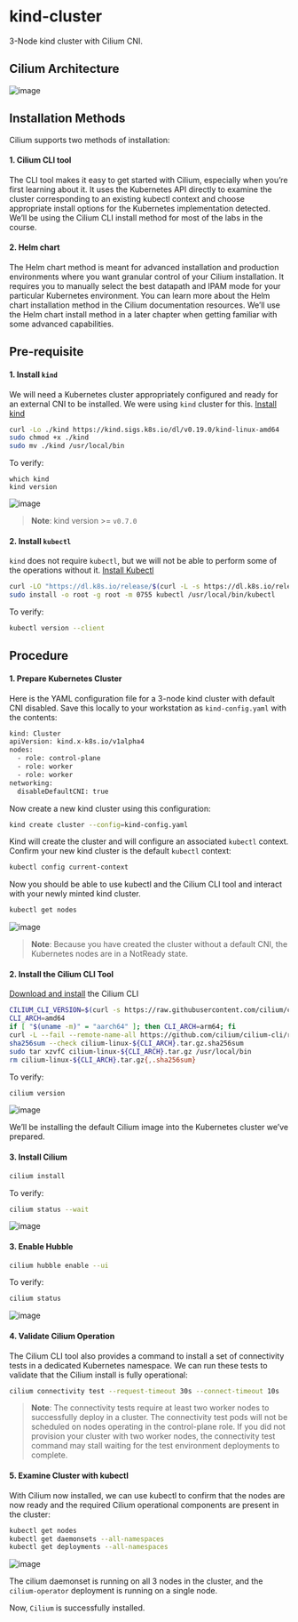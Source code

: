# kind-cluster

3-Node kind cluster with Cilium CNI.

## Cilium Architecture

![image](https://github.com/ShubhamKumar89/kind-cluster/assets/97805339/9b315e92-8a6b-4efe-b624-6bc3559dc430)

## Installation Methods

Cilium supports two methods of installation:

#### 1. Cilium CLI tool
The CLI tool makes it easy to get started with Cilium, especially when you’re first learning about it. It uses the Kubernetes API directly to examine the cluster corresponding to an existing kubectl context and choose appropriate install options for the Kubernetes implementation detected. We’ll be using the Cilium CLI install method for most of the labs in the course.

#### 2. Helm chart
The Helm chart method is meant for advanced installation and production environments where you want granular control of your Cilium installation. It requires you to manually select the best datapath and IPAM mode for your particular Kubernetes environment. You can learn more about the Helm chart installation method in the Cilium documentation resources. We’ll use the Helm chart install method in a later chapter when getting familiar with some advanced capabilities.

## Pre-requisite

#### 1. Install `kind`

We will need a Kubernetes cluster appropriately configured and ready for an external CNI to be installed. We were using `kind` cluster for this. [Install kind](https://kind.sigs.k8s.io/docs/user/quick-start/#installation)

```bash
curl -Lo ./kind https://kind.sigs.k8s.io/dl/v0.19.0/kind-linux-amd64
sudo chmod +x ./kind
sudo mv ./kind /usr/local/bin
```

To verify:

```
which kind
kind version
```

![image](https://github.com/ShubhamKumar89/kind-cluster/assets/97805339/e0e4a400-1e43-4d2e-9e04-42907ba74bd6)

> **Note**:
> kind version >= `v0.7.0`

#### 2. Install `kubectl`

`kind` does not require `kubectl`, but we will not be able to perform some of the operations without it. [Install Kubectl](https://kubernetes.io/docs/tasks/tools/install-kubectl-linux/)

```bash
curl -LO "https://dl.k8s.io/release/$(curl -L -s https://dl.k8s.io/release/stable.txt)/bin/linux/amd64/kubectl"
sudo install -o root -g root -m 0755 kubectl /usr/local/bin/kubectl
```

To verify:

```bash
kubectl version --client
```

## Procedure

#### 1. Prepare Kubernetes Cluster

Here is the YAML configuration file for a 3-node kind cluster with default CNI disabled. Save this locally to your workstation as `kind-config.yaml` with the contents:

```bash
kind: Cluster
apiVersion: kind.x-k8s.io/v1alpha4
nodes:
  - role: control-plane
  - role: worker
  - role: worker
networking:
  disableDefaultCNI: true
```

Now create a new kind cluster using this configuration:

```bash
kind create cluster --config=kind-config.yaml
```

Kind will create the cluster and will configure an associated `kubectl` context. Confirm your new kind cluster is the default `kubectl` context:

```bash
kubectl config current-context
```
Now you should be able to use kubectl and the Cilium CLI tool and interact with your newly minted kind cluster.

```bash
kubectl get nodes
```

![image](https://github.com/ShubhamKumar89/kind-cluster/assets/97805339/e1db918a-512a-4855-a6d9-66e5337a5573)

> **Note**: 
> Because you have created the cluster without a default CNI, the Kubernetes nodes are in a NotReady state.

####  2. Install the Cilium CLI Tool

[Download and install](https://docs.cilium.io/en/v1.13/gettingstarted/k8s-install-default/#install-the-cilium-cli) the Cilium CLI 

```bash
CILIUM_CLI_VERSION=$(curl -s https://raw.githubusercontent.com/cilium/cilium-cli/master/stable.txt)
CLI_ARCH=amd64
if [ "$(uname -m)" = "aarch64" ]; then CLI_ARCH=arm64; fi
curl -L --fail --remote-name-all https://github.com/cilium/cilium-cli/releases/download/${CILIUM_CLI_VERSION}/cilium-linux-${CLI_ARCH}.tar.gz{,.sha256sum}
sha256sum --check cilium-linux-${CLI_ARCH}.tar.gz.sha256sum
sudo tar xzvfC cilium-linux-${CLI_ARCH}.tar.gz /usr/local/bin
rm cilium-linux-${CLI_ARCH}.tar.gz{,.sha256sum}
```

To verify:

```bash
cilium version
```

![image](https://github.com/ShubhamKumar89/kind-cluster/assets/97805339/b06679e0-2509-4bb7-a5dc-c45488643d99)

We’ll be installing the default Cilium image into the Kubernetes cluster we’ve prepared.

#### 3. Install Cilium

```bash
cilium install
```

To verify: 

```bash
cilium status --wait
```

![image](https://github.com/ShubhamKumar89/kind-cluster/assets/97805339/41b8a21b-8c8d-48dd-8cb3-f8c8c6071167)

#### 3. Enable Hubble

```bash
cilium hubble enable --ui
```

To verify:

```bash
cilium status
```

![image](https://github.com/ShubhamKumar89/kind-cluster/assets/97805339/6b0b59fb-da81-4d2f-904c-02c172c158bb)

#### 4. Validate Cilium Operation

The Cilium CLI tool also provides a command to install a set of connectivity tests in a dedicated Kubernetes namespace. We can run these tests to validate that the Cilium install is fully operational:

```bash
cilium connectivity test --request-timeout 30s --connect-timeout 10s
```

> **Note**:
> The connectivity tests require at least two worker nodes to successfully deploy in a cluster. The connectivity test pods will not be scheduled on nodes operating in the control-plane role. If you did not provision your cluster with two worker nodes, the connectivity test command may stall waiting for the test environment deployments to complete.

#### 5. Examine Cluster with kubectl

With Cilium now installed, we can use kubectl to confirm that the nodes are now ready and the required Cilium operational components are present in the cluster:

```bash
kubectl get nodes
kubectl get daemonsets --all-namespaces
kubectl get deployments --all-namespaces
```

![image](https://github.com/ShubhamKumar89/kind-cluster/assets/97805339/2da14535-18fe-4431-836d-da418ef31c64)

The cilium daemonset is running on all 3 nodes in the cluster, and the `cilium-operator` deployment is running on a single node.

Now, `Cilium` is successfully installed.
